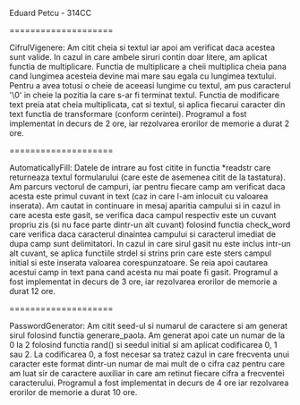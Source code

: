 Eduard Petcu - 314CC

====================

CifrulVigenere:
	Am citit cheia si textul iar apoi am verificat
	daca acestea sunt valide. In cazul in care ambele
	siruri contin doar litere, am aplicat functia de multiplicare.
	Functia de multiplicare a cheii multiplica cheia pana cand
	lungimea acesteia devine mai mare sau egala cu lungimea textului.
	Pentru a avea totusi o cheie de aceeasi lungime cu textul, am pus
	caracterul '\0' in cheie la pozitia la care s-ar fi terminat textul.
	Functia de modificare text preia atat cheia multiplicata, cat si
	textul, si aplica fiecarui caracter din text functia de transformare
	(conform cerintei).
	Programul a fost implementat in decurs de 2 ore, iar rezolvarea
	erorilor de memorie a durat 2 ore.

====================

AutomaticallyFill:
	Datele de intrare au fost citite in functia *readstr care returneaza
	textul formularului (care este de asemenea citit de la tastatura).
	Am parcurs vectorul de campuri, iar pentru fiecare camp am verificat
	daca acesta este primul cuvant in text (caz in care l-am inlocuit cu
	valoarea inserata). Am cautat in continuare in mesaj aparitia campului
	si in cazul in care acesta este gasit, se verifica daca campul
	respectiv este un cuvant propriu zis
	(si nu face parte dintr-un alt cuvant) folosind functia check_word
	care verifica daca caracterul dinaintea
	campului si caracterul imediat de dupa camp sunt delimitatori.
	In cazul in care sirul gasit nu este inclus intr-un alt cuvant,
	se aplica functiile strdel si strins prin care
	este sters campul initial si este inserata valoarea corespunzatoare.
	Se reia apoi cautarea acestui camp in text pana cand acesta 
	nu mai poate fi gasit.
	Programul a fost implementat in decurs de 3 ore, iar rezolvarea
	erorilor de memorie a durat 12 ore.

====================

PasswordGenerator:
	Am citit seed-ul si numarul de caractere si am generat sirul
	folosind functia generare_paola. Am generat apoi cate un numar
	de la 0 la 2 folosind functia rand() si seedul initial si am 
	aplicat codificarea 0, 1 sau 2. La codificarea 0, a fost necesar
	sa tratez cazul in care frecventa unui caracter este format dintr-un
	numar de mai mult de o cifra caz pentru care am luat sir de caractere
	auxiliar in care am retinut fiecare cifra a frecventei caracterului.
	Programul a fost implementat in decurs de 4 ore iar 
	rezolvarea erorilor de memorie a durat 10 ore. 
	
